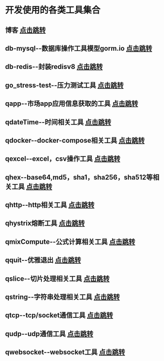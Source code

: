 

# 开发使用的各类工具集合

## 博客  <a href="https://www.cnblogs.com/guyouyin123" target="_blank">点击跳转</a>

## db-mysql--数据库操作工具模型gorm.io  <a href="https://github.com/guyouyin123/tools/tree/master/db/mysql_model">点击跳转</a>

## db-redis--封装redisv8  <a href="https://github.com/guyouyin123/tools/tree/master/db/redis">点击跳转</a>

## go_stress-test--压力测试工具  <a href="https://github.com/guyouyin123/tools/tree/master/go_stress-test">点击跳转</a>

## qapp--市场app应用信息获取的工具  <a href="https://github.com/guyouyin123/tools/tree/master/qapp">点击跳转</a>

## qdateTime--时间相关工具  <a href="https://github.com/guyouyin123/tools/tree/master/qdateTime">点击跳转</a>

## qdocker--docker-compose相关工具  <a href="https://github.com/guyouyin123/tools/tree/master/qdocker">点击跳转</a>

## qexcel--excel，csv操作工具  <a href="https://github.com/guyouyin123/tools/tree/master/qexcel">点击跳转</a>

## qhex--base64,md5，sha1，sha256，sha512等相关工具  <a href="https://github.com/guyouyin123/tools/tree/master/qhex">点击跳转</a>

## qhttp--http相关工具  <a href="https://github.com/guyouyin123/tools/tree/master/qhttp">点击跳转</a>

## qhystrix熔断工具  <a href="https://github.com/guyouyin123/tools/tree/master/qhttp">点击跳转</a>

## qmixCompute--公式计算相关工具  <a href="https://github.com/guyouyin123/tools/tree/master/qmixCompute">点击跳转</a>

## qquit--优雅退出  <a href="https://github.com/guyouyin123/tools/tree/master/qquit">点击跳转</a>

## qslice--切片处理相关工具  <a href="https://github.com/guyouyin123/tools/tree/master/qslice">点击跳转</a>

## qstring--字符串处理相关工具  <a href="https://github.com/guyouyin123/tools/tree/master/qstring">点击跳转</a>

## qtcp--tcp/socket通信工具  <a href="https://github.com/guyouyin123/tools/tree/master/qtcp">点击跳转</a>

## qudp--udp通信工具  <a href="https://github.com/guyouyin123/tools/tree/master/qudp">点击跳转</a>

## qwebsocket--websocket工具  <a href="https://github.com/guyouyin123/tools/tree/master/qwebsocket">点击跳转</a>


